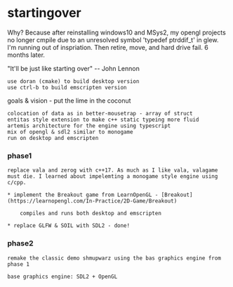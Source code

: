 # startingover

Why? Because after reinstalling windows10 and MSys2, my opengl projects no longer cmpile due to an unresolved symbol 'typedef ptrddif_t' in glew. I'm running out of inspriation. Then retire, move, and hard drive fail. 6 months later.

"It'll be just like starting over" -- John Lennon
 
    use doran (cmake) to build desktop version
    use ctrl-b to build emscripten version

goals & vision - put the lime in the coconut

    colocation of data as in better-mousetrap - array of struct
    entitas style extension to make c++ static typeing more fluid
    artemis architecture for the engine using typescript
    mix of opengl & sdl2 similar to monogame
    run on desktop and emscripten

### phase1

    replace vala and zerog with c++17. As much as I like vala, valagame must die. I learned about impelemting a monogame style engine using c/cpp.

    * implement the Breakout game from LearnOpenGL - [Breakout](https://learnopengl.com/In-Practice/2D-Game/Breakout)

        compiles and runs both desktop and emscripten

    * replace GLFW & SOIL with SDL2 - done!

### phase2

    remake the classic demo shmupwarz using the bas graphics engine from phase 1
    
    base graphics engine: SDL2 + OpenGL


